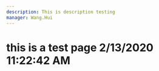 ```yaml
---
description: This is description testing
manager: Wang.Hui
---
```

# this is a test page 2/13/2020 11:22:42 AM